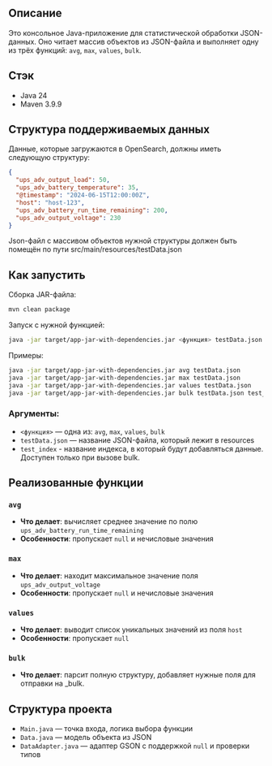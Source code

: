## Описание

Это консольное Java-приложение для статистической обработки JSON-данных. Оно читает массив объектов из JSON-файла и выполняет одну из трёх функций: `avg`, `max`, `values`, `bulk`.

## Стэк

- Java 24
- Maven 3.9.9

## Структура поддерживаемых данных

Данные, которые загружаются в OpenSearch, должны иметь следующую структуру:

```json
{
  "ups_adv_output_load": 50,
  "ups_adv_battery_temperature": 35,
  "@timestamp": "2024-06-15T12:00:00Z",
  "host": "host-123",
  "ups_adv_battery_run_time_remaining": 200,
  "ups_adv_output_voltage": 230
}
```
Json-файл с массивом объектов нужной структуры должен быть помещён по пути src/main/resources/testData.json

## Как запустить

Сборка JAR-файла:

```bash
mvn clean package
````

Запуск с нужной функцией:

```bash
java -jar target/app-jar-with-dependencies.jar <функция> testData.json
```

Примеры:

```bash
java -jar target/app-jar-with-dependencies.jar avg testData.json
java -jar target/app-jar-with-dependencies.jar max testData.json
java -jar target/app-jar-with-dependencies.jar values testData.json
java -jar target/app-jar-with-dependencies.jar bulk testData.json test_index
```

### Аргументы:

* `<функция>` — одна из: `avg`, `max`, `values`, `bulk`
* `testData.json` — название JSON-файла, который лежит в resources
* `test_index` - название индекса, в который будут добавляться данные. Доступен только при вызове bulk.

## Реализованные функции

### `avg`

* **Что делает**: вычисляет среднее значение по полю `ups_adv_battery_run_time_remaining`
* **Особенности**: пропускает `null` и нечисловые значения

### `max`

* **Что делает**: находит максимальное значение поля `ups_adv_output_voltage`
* **Особенности**: пропускает `null` и нечисловые значения

### `values`

* **Что делает**: выводит список уникальных значений из поля `host`
* **Особенности**: пропускает `null`

### `bulk`

* **Что делает**: парсит полную структуру, добавляет нужные поля для отправки на _bulk.

## Структура проекта

* `Main.java` — точка входа, логика выбора функции
* `Data.java` — модель объекта из JSON
* `DataAdapter.java` — адаптер GSON с поддержкой `null` и проверки типов

